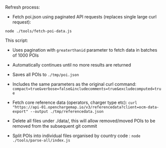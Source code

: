 Refresh process:

- Fetch poi.json using paginated API requests (replaces single large curl request): 

`node ./tools/fetch-poi-data.js`

This script:
- Uses pagination with `greaterthanid` parameter to fetch data in batches of 1000 POIs
- Automatically continues until no more results are returned
- Saves all POIs to `./tmp/poi.json`
- Includes the same parameters as the original curl command: `compact=true&verbose=false&includecomments=true&excludecomputed=true`

- Fetch core reference data (operators, charger type etc):
`curl "https://api-01.openchargemap.io/v3/referencedata?client=ocm-data-export" --output ./tmp/referencedata.json`

- Delete all files under ./data/, this will allow removed/moved POIs to be removed from the subsequent git commit
- Split POIs into individual files organised by country code : `node ./tools/parse-all/index.js`

